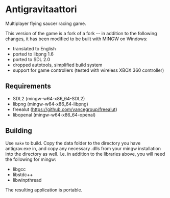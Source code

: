 Antigravitaattori
=================

Multiplayer flying saucer racing game.

This version of the game is a fork of a fork -- in addition to the following changes, it has been modified to be built with MINGW on Windows:

 - translated to English
 - ported to libpng 1.6
 - ported to SDL 2.0
 - dropped autotools, simplified build system
 - support for game controllers (tested with wireless XBOX 360 controller)

## Requirements
 - SDL2 (mingw-w64-x86\_64-SDL2)
 - libpng (mingw-w64-x86\_64-libpng)
 - freealut (https://github.com/vancegroup/freealut)
 - libopenal (mingw-w64-x86\_64-openal)

## Building
Use `make` to build. Copy the data folder to the directory you have antigrav.exe in, and copy any necessary .dlls from your mingw installation into the directory as well. I.e. in addition to the libraries above, you will need the following for mingw:
 - libgcc
 - libstdc++
 - libwinpthread

The resulting application is portable.
